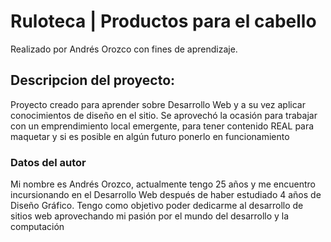 # Ruloteca | Productos para el cabello
Realizado por Andrés Orozco con fines de aprendizaje.

<h2>Descripcion del proyecto: </h2>
Proyecto creado para aprender sobre Desarrollo Web y a su vez aplicar conocimientos de diseño en el sitio. Se aprovechó la ocasión para trabajar
con un emprendimiento local emergente, para tener contenido REAL para maquetar y si es posible en algún futuro ponerlo en funcionamiento


<h3>Datos del autor</h3

Mi nombre es Andrés Orozco, actualmente tengo 25 años y me encuentro incursionando en el Desarrollo Web después de haber estudiado 4 años de Diseño Gráfico.
Tengo como objetivo poder dedicarme al desarrollo de sitios web aprovechando mi pasión por el mundo del desarrollo y la computación

